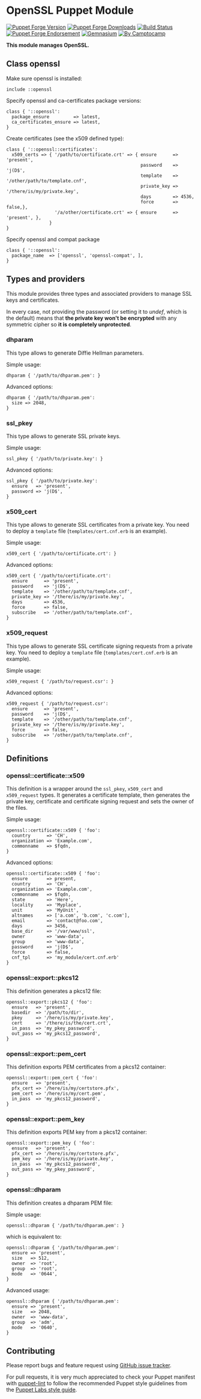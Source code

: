 # OpenSSL Puppet Module

[![Puppet Forge Version](http://img.shields.io/puppetforge/v/camptocamp/openssl.svg)](https://forge.puppetlabs.com/camptocamp/openssl)
[![Puppet Forge Downloads](http://img.shields.io/puppetforge/dt/camptocamp/openssl.svg)](https://forge.puppetlabs.com/camptocamp/openssl)
[![Build Status](https://img.shields.io/travis/camptocamp/puppet-openssl/master.svg)](https://travis-ci.org/camptocamp/puppet-openssl)
[![Puppet Forge Endorsement](https://img.shields.io/puppetforge/e/camptocamp/openssl.svg)](https://forge.puppetlabs.com/camptocamp/openssl)
[![Gemnasium](https://img.shields.io/gemnasium/camptocamp/puppet-openssl.svg)](https://gemnasium.com/camptocamp/puppet-openssl)
[![By Camptocamp](https://img.shields.io/badge/by-camptocamp-fb7047.svg)](http://www.camptocamp.com)

**This module manages OpenSSL.**

## Class openssl

Make sure openssl is installed:

```puppet
include ::openssl
```

Specify openssl and ca-certificates package versions:

```puppet
class { '::openssl':
  package_ensure         => latest,
  ca_certificates_ensure => latest,
}
```

Create certificates (see the x509 defined type):

```puppet
class { '::openssl::certificates':
  x509_certs => { '/path/to/certificate.crt' => { ensure      => 'present',
                                                  password    => 'j(D$',
                                                  template    => '/other/path/to/template.cnf',
                                                  private_key => '/there/is/my/private.key',
                                                  days        => 4536,
                                                  force       => false,},
                  '/a/other/certificate.crt' => { ensure      => 'present', },
                }
}
```

Specify openssl and compat package

```puppet
class { '::openssl':
  package_name  => ['openssl', 'openssl-compat', ],
}
```

## Types and providers

This module provides three types and associated providers to manage SSL keys and certificates.

In every case, not providing the password (or setting it to _undef_, which is the default) means that __the private key won't be encrypted__ with any symmetric cipher so __it is completely unprotected__.

### dhparam

This type allows to generate Diffie Hellman parameters.

Simple usage:

```puppet
dhparam { '/path/to/dhparam.pem': }
```

Advanced options:

```puppet
dhparam { '/path/to/dhparam.pem':
  size => 2048,
}
```

### ssl\_pkey

This type allows to generate SSL private keys.

Simple usage:

```puppet
ssl_pkey { '/path/to/private.key': }
```

Advanced options:

```puppet
ssl_pkey { '/path/to/private.key':
  ensure   => 'present',
  password => 'j(D$',
}
```

### x509\_cert

This type allows to generate SSL certificates from a private key. You need to deploy a `template` file (`templates/cert.cnf.erb` is an example).

Simple usage:

```puppet
x509_cert { '/path/to/certificate.crt': }
```

Advanced options:

```puppet
x509_cert { '/path/to/certificate.crt':
  ensure      => 'present',
  password    => 'j(D$',
  template    => '/other/path/to/template.cnf',
  private_key => '/there/is/my/private.key',
  days        => 4536,
  force       => false,
  subscribe   => '/other/path/to/template.cnf',
}
```

### x509\_request

This type allows to generate SSL certificate signing requests from a private key. You need to deploy a `template` file (`templates/cert.cnf.erb` is an example).

Simple usage:

```puppet
x509_request { '/path/to/request.csr': }
```

Advanced options:

```puppet
x509_request { '/path/to/request.csr':
  ensure      => 'present',
  password    => 'j(D$',
  template    => '/other/path/to/template.cnf',
  private_key => '/there/is/my/private.key',
  force       => false,
  subscribe   => '/other/path/to/template.cnf',
}
```

## Definitions

### openssl::certificate::x509

This definition is a wrapper around the `ssl_pkey`, `x509_cert` and `x509_request` types. It generates a certificate template, then generates the private key, certificate and certificate signing request and sets the owner of the files.

Simple usage:

```puppet
openssl::certificate::x509 { 'foo':
  country      => 'CH',
  organization => 'Example.com',
  commonname   => $fqdn,
}
```

Advanced options:

```puppet
openssl::certificate::x509 { 'foo':
  ensure       => present,
  country      => 'CH',
  organization => 'Example.com',
  commonname   => $fqdn,
  state        => 'Here',
  locality     => 'Myplace',
  unit         => 'MyUnit',
  altnames     => ['a.com', 'b.com', 'c.com'],
  email        => 'contact@foo.com',
  days         => 3456,
  base_dir     => '/var/www/ssl',
  owner        => 'www-data',
  group        => 'www-data',
  password     => 'j(D$',
  force        => false,
  cnf_tpl      => 'my_module/cert.cnf.erb'
}
```

### openssl::export::pkcs12

This definition generates a pkcs12 file:

```puppet
openssl::export::pkcs12 { 'foo':
  ensure   => 'present',
  basedir  => '/path/to/dir',
  pkey     => '/here/is/my/private.key',
  cert     => '/there/is/the/cert.crt',
  in_pass  => 'my_pkey_password',
  out_pass => 'my_pkcs12_password',
}
```

### openssl::export::pem_cert

This definition exports PEM certificates from a pkcs12 container:

```puppet
openssl::export::pem_cert { 'foo':
  ensure   => 'present',
  pfx_cert => '/here/is/my/certstore.pfx',
  pem_cert => '/here/is/my/cert.pem',
  in_pass  => 'my_pkcs12_password',
}
```

### openssl::export::pem_key

This definition exports PEM key from a pkcs12 container:

```puppet
openssl::export::pem_key { 'foo':
  ensure   => 'present',
  pfx_cert => '/here/is/my/certstore.pfx',
  pem_key  => '/here/is/my/private.key',
  in_pass  => 'my_pkcs12_password',
  out_pass => 'my_pkey_password',
}
```

### openssl::dhparam

This definition creates a dhparam PEM file:


Simple usage:

```puppet
openssl::dhparam { '/path/to/dhparam.pem': }
```

which is equivalent to:

```puppet
openssl::dhparam { '/path/to/dhparam.pem':
  ensure => 'present',
  size   => 512,
  owner  => 'root',
  group  => 'root',
  mode   => '0644',
}
```

Advanced usage:

```puppet
openssl::dhparam { '/path/to/dhparam.pem':
  ensure => 'present',
  size   => 2048,
  owner  => 'www-data',
  group  => 'adm',
  mode   => '0640',
}
```

## Contributing

Please report bugs and feature request using [GitHub issue
tracker](https://github.com/camptocamp/puppet-openssl/issues).

For pull requests, it is very much appreciated to check your Puppet manifest
with [puppet-lint](https://github.com/rodjek/puppet-lint) to follow the recommended Puppet style guidelines from the
[Puppet Labs style guide](http://docs.puppetlabs.com/guides/style_guide.html).
